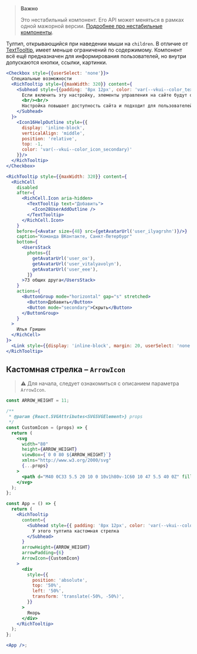 > **Важно**
>
> Это нестабильный компонент. Его API может меняться в рамках одной мажорной версии. [Подробнее про нестабильные компоненты](https://vkcom.github.io/VKUI/#/Unstable).

Тултип, открывающийся при наведении мыши на `children`. В отличие от [TextTooltip](https://vkcom.github.io/VKUI/#/TextTooltip), имеет меньше ограничений
по содержимому. Компонент всё ещё предназначен для информирования пользователей, но внутри допускаются кнопки, ссылки, картинки.

```jsx { "props": { "layout": false, "iframe": true } }
<Checkbox style={{userSelect: 'none'}}>
  Специальные возможности
  <RichTooltip style={{maxWidth: 320}} content={
    <Subhead style={{padding: '8px 12px', color: 'var(--vkui--color_text_primary)'}}>
      Если включить эту настройку, элементы управления на сайте будут определены и озвучены синтезатором речи.
      <br/><br/>
      Настройка повышает доступность сайта и подходит для пользователей с ограниченными возможностями.
    </Subhead>
  }>
    <Icon16HelpOutline style={{
      display: 'inline-block',
      verticalAlign: 'middle',
      position: 'relative',
      top: -1,
      color: 'var(--vkui--color_icon_secondary)'
    }}/>
  </RichTooltip>
</Checkbox>

<RichTooltip style={{maxWidth: 320}} content={
  <RichCell
    disabled
    after={
      <RichCell.Icon aria-hidden>
        <TextTooltip text="Добавить">
          <Icon28UserAddOutline />
        </TextTooltip>
      </RichCell.Icon>
    }
    before={<Avatar size={48} src={getAvatarUrl('user_ilyagrshn')}/>}
    caption="Команда ВКонтакте, Санкт-Петербург"
    bottom={
      <UsersStack
        photos={[
          getAvatarUrl('user_ox'),
          getAvatarUrl('user_vitalyavolyn'),
          getAvatarUrl('user_eee'),
        ]}
      >73 общих друга</UsersStack>
    }
    actions={
      <ButtonGroup mode="horizontal" gap="s" stretched>
        <Button>Добавить</Button>
        <Button mode="secondary">Скрыть</Button>
      </ButtonGroup>
    }
  >
    Илья Гришин
  </RichCell>
}>
  <Link style={{display: 'inline-block', margin: 20, userSelect: 'none'}}>Илья Гришин</Link>
</RichTooltip>
```

## Кастомная стрелка – `ArrowIcon`

> ⚠️ Для начала, следует ознакомиться с описанием параметра `ArrowIcon`.

```jsx { "props": { "layout": false, "adaptivity": true } }
const ARROW_HEIGHT = 11;

/**
 * @param {React.SVGAttributes<SVGSVGElement>} props
 */
const CustomIcon = (props) => {
  return (
    <svg
      width="80"
      height={ARROW_HEIGHT}
      viewBox={`0 0 80 ${ARROW_HEIGHT}`}
      xmlns="http://www.w3.org/2000/svg"
      {...props}
    >
      <path d="M40 0C33 5.5 20 10 0 10v1h80v-1C60 10 47 5.5 40 0Z" fill="currentColor" />
    </svg>
  );
};

const App = () => {
  return (
    <RichTooltip
      content={
        <Subhead style={{ padding: '8px 12px', color: 'var(--vkui--color_text_primary)' }}>
          У этого тултипа кастомная стрелка
        </Subhead>
      }
      arrowHeight={ARROW_HEIGHT}
      arrowPadding={6}
      ArrowIcon={CustomIcon}
    >
      <div
        style={{
          position: 'absolute',
          top: '50%',
          left: '50%',
          transform: 'translate(-50%, -50%)',
        }}
      >
        Якорь
      </div>
    </RichTooltip>
  );
};

<App />;
```
